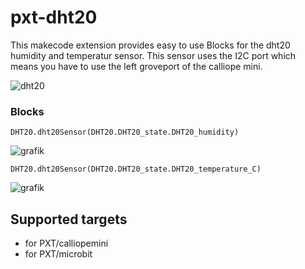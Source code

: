 # pxt-dht20

This makecode extension provides easy to use Blocks for the dht20 humidity and temperatur sensor.
This sensor uses the I2C port which means you have to use the left groveport of the calliope mini.

![dht20](https://github.com/MKleinSB/pxt-dht20/blob/master/dht20.jpg "Grove DHT20") 

### Blocks


```sig
DHT20.dht20Sensor(DHT20.DHT20_state.DHT20_humidity)
```
![grafik](https://user-images.githubusercontent.com/37311672/210074294-195f3147-97e1-40fb-b8fd-3bae21ad8621.png)


```sig
DHT20.dht20Sensor(DHT20.DHT20_state.DHT20_temperature_C)
```

![grafik](https://user-images.githubusercontent.com/37311672/210074237-a01d4e5c-bc76-4b61-9f0e-4b90621bc6f2.png)


## Supported targets

* for PXT/calliopemini
* for PXT/microbit

